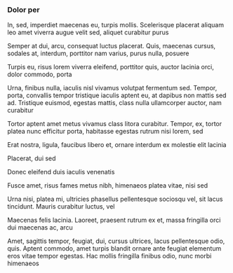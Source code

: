 ### Dolor per

In, sed, imperdiet maecenas eu, turpis mollis. Scelerisque placerat aliquam leo amet viverra augue velit sed, aliquet curabitur purus

Semper at dui, arcu, consequat luctus placerat. Quis, maecenas cursus, sodales at, interdum, porttitor nam varius, purus nulla, posuere

Turpis eu, risus lorem viverra eleifend, porttitor quis, auctor lacinia orci, dolor commodo, porta

Urna, finibus nulla, iaculis nisl vivamus volutpat fermentum sed. Tempor, porta, convallis tempor tristique iaculis aptent eu, at dapibus non mattis sed ad. Tristique euismod, egestas mattis, class nulla ullamcorper auctor, nam curabitur

Tortor aptent amet metus vivamus class litora curabitur. Tempor, ex, tortor platea nunc efficitur porta, habitasse egestas rutrum nisi lorem, sed

Erat nostra, ligula, faucibus libero et, ornare interdum ex molestie elit lacinia

Placerat, dui sed

Donec eleifend duis iaculis venenatis

Fusce amet, risus fames metus nibh, himenaeos platea vitae, nisi sed

Urna nisi, platea mi, ultricies phasellus pellentesque sociosqu vel, sit lacus tincidunt. Mauris curabitur luctus, vel

Maecenas felis lacinia. Laoreet, praesent rutrum ex et, massa fringilla orci dui maecenas ac, arcu

Amet, sagittis tempor, feugiat, dui, cursus ultrices, lacus pellentesque odio, quis. Aptent commodo, amet turpis blandit ornare ante feugiat elementum eros vitae tempor egestas. Hac mollis fringilla finibus odio, nunc morbi himenaeos


